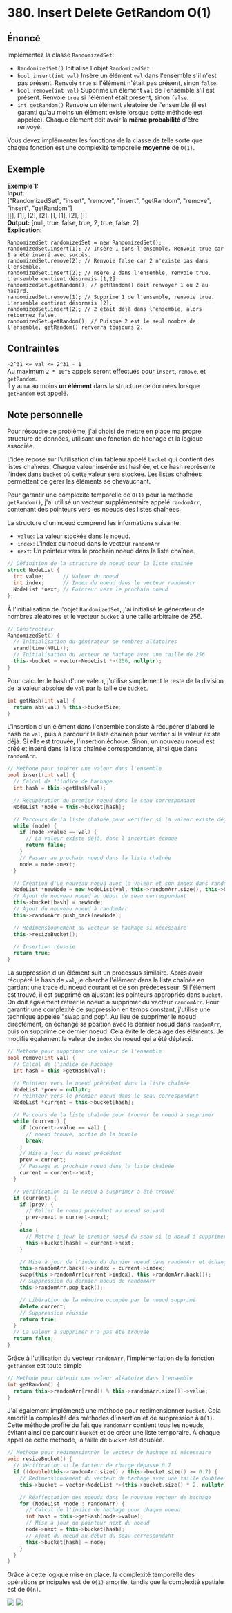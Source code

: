 # 380. Insert Delete GetRandom O(1)

## Énoncé

Implémentez la classe `RandomizedSet`:

- `RandomizedSet()` Initialise l'objet `RandomizedSet`.
- `bool insert(int val)` Insère un élément `val` dans l'ensemble s'il n'est pas présent. Renvoie `true` si l'élément n'était pas présent, sinon `false`.
- `bool remove(int val)` Supprime un élément `val` de l'ensemble s'il est présent. Renvoie `true` si l'élément était présent, sinon `false`.
- `int getRandom()` Renvoie un élément aléatoire de l'ensemble (il est garanti qu'au moins un élément existe lorsque cette méthode est appelée). Chaque élément doit avoir la **même probabilité** d'être renvoyé.

Vous devez implémenter les fonctions de la classe de telle sorte que chaque fonction est une complexité temporelle **moyenne** de `O(1)`.

## Exemple

**Exemple 1:**  
**Input:**  
["RandomizedSet", "insert", "remove", "insert", "getRandom", "remove", "insert", "getRandom"]  
[[], [1], [2], [2], [], [1], [2], []]  
**Output:** [null, true, false, true, 2, true, false, 2]  
**Explication:**

```
RandomizedSet randomizedSet = new RandomizedSet();
randomizedSet.insert(1); // Insère 1 dans l'ensemble. Renvoie true car 1 a été inséré avec succès.
randomizedSet.remove(2); // Renvoie false car 2 n'existe pas dans l'ensemble.
randomizedSet.insert(2); // nsère 2 dans l'ensemble, renvoie true. L'ensemble contient désormais [1,2].
randomizedSet.getRandom(); // getRandom() doit renvoyer 1 ou 2 au hasard.
randomizedSet.remove(1); // Supprime 1 de l'ensemble, renvoie true. L'ensemble contient désormais [2].
randomizedSet.insert(2); // 2 était déjà dans l'ensemble, alors retournez false.
randomizedSet.getRandom(); // Puisque 2 est le seul nombre de l’ensemble, getRandom() renverra toujours 2.
```

## Contraintes

`-2^31 <= val <= 2^31 - 1`  
Au maximum `2 * 10^5` appels seront effectués pour `insert`, `remove`, et `getRandom`.  
Il y aura au moins **un élément** dans la structure de données lorsque `getRandom` est appelé.

## Note personnelle

Pour résoudre ce problème, j'ai choisi de mettre en place ma propre structure de données, utilisant une fonction de hachage et la logique associée.

L'idée repose sur l'utilisation d'un tableau appelé `bucket` qui contient des listes chaînées. Chaque valeur insérée est hashée, et ce hash représente l'index dans `bucket` où cette valeur sera stockée. Les listes chaînées permettent de gérer les éléments se chevauchant.

Pour garantir une complexité temporelle de `O(1)` pour la méthode `getRandom()`, j'ai utilisé un vecteur supplémentaire appelé `randomArr`, contenant des pointeurs vers les noeuds des listes chaînées.

La structure d'un noeud comprend les informations suivante:

- `value`: La valeur stockée dans le noeud.
- `index`: L'index du noeud dans le vecteur `randomArr`
- `next`: Un pointeur vers le prochain noeud dans la liste chaînée.

```cpp
// Définition de la structure de noeud pour la liste chaînée
struct NodeList {
  int value;      // Valeur du noeud
  int index;      // Index du noeud dans le vecteur randomArr
  NodeList *next; // Pointeur vers le prochain noeud
};
```

À l'initialisation de l'objet `RandomizedSet`, j'ai initialisé le générateur de nombres aléatoires et le vecteur `bucket` à une taille arbitraire de 256.

```cpp
// Constructeur
RandomizedSet() {
  // Initialisation du générateur de nombres aléatoires
  srand(time(NULL));
  // Initialisation du vecteur de hachage avec une taille de 256
  this->bucket = vector<NodeList *>(256, nullptr);
}
```

Pour calculer le hash d'une valeur, j'utilise simplement le reste de la division de la valeur absolue de `val` par la taille de `bucket`.

```cpp
int getHash(int val) {
  return abs(val) % this->bucketSize;
}
```

L'insertion d'un élément dans l'ensemble consiste à récupérer d'abord le hash de `val`, puis à parcourir la liste chaînée pour vérifier si la valeur existe déjà. Si elle est trouvée, l'insertion échoue. Sinon, un nouveau noeud est créé et inséré dans la liste chaînée correspondante, ainsi que dans `randomArr`.

```cpp
// Methode pour insérer une valeur dans l'ensemble
bool insert(int val) {
  // Calcul de l'indice de hachage
  int hash = this->getHash(val);

  // Récupération du premier noeud dans le seau correspondant
  NodeList *node = this->bucket[hash];

  // Parcours de la liste chaînée pour vérifier si la valeur existe déjà
  while (node) {
    if (node->value == val) {
      // La valeur existe déjà, donc l'insertion échoue
      return false;
    }
    // Passer au prochain noeud dans la liste chaînée
    node = node->next;
  }

  // Création d'un nouveau noeud avec la valeur et son index dans randomArr
  NodeList *newNode = new NodeList(val, this->randomArr.size(), this->bucket[hash]);
  // Ajout du nouveau noeud au début du seau correspondant
  this->bucket[hash] = newNode;
  // Ajout du nouveau noeud à randomArr
  this->randomArr.push_back(newNode);

  // Redimensionnement du vecteur de hachage si nécessaire
  this->resizeBucket();

  // Insertion réussie
  return true;
}
```

La suppression d'un élément suit un processus similaire. Après avoir récupéré le hash de `val`, je cherche l'élément dans la liste chaînée en gardant une trace du noeud courant et de son prédécesseur. Si l'élément est trouvé, il est supprimé en ajustant les pointeurs appropriés dans `bucket`. On doit également retirer le noeud à supprimer du vecteur `randomArr`. Pour garantir une complexité de suppression en temps constant, j'utilise une technique appelée "swap and pop". Au lieu de supprimer le noeud directement, on échange sa position avec le dernier noeud dans `randomArr`, puis on supprime ce dernier noeud. Cela évite le décalage des éléments. Je modifie également la valeur de `index` du noeud qui a été déplacé.

```cpp
// Methode pour supprimer une valeur de l'ensemble
bool remove(int val) {
  // Calcul de l'indice de hachage
  int hash = this->getHash(val);

  // Pointeur vers le noeud précédent dans la liste chaînée
  NodeList *prev = nullptr;
  // Pointeur vers le premier noeud dans le seau correspondant
  NodeList *current = this->bucket[hash];

  // Parcours de la liste chaînée pour trouver le noeud à supprimer
  while (current) {
    if (current->value == val) {
      // noeud trouvé, sortie de la boucle
      break;
    }
    // Mise à jour du noeud précédent
    prev = current;
    // Passage au prochain noeud dans la liste chaînée
    current = current->next;
  }

  // Vérification si le noeud à supprimer a été trouvé
  if (current) {
    if (prev) {
      // Relier le noeud précédent au noeud suivant
      prev->next = current->next;
    }
    else {
      // Mettre à jour le premier noeud du seau si le noeud à supprimer est en tête
      this->bucket[hash] = current->next;
    }

    // Mise à jour de l'index du dernier noeud dans randomArr et échange avec le noeud à supprimer
    this->randomArr.back()->index = current->index;
    swap(this->randomArr[current->index], this->randomArr.back());
    // Suppression du dernier noeud de randomArr
    this->randomArr.pop_back();

    // Libération de la mémoire occupée par le noeud supprimé
    delete current;
    // Suppression réussie
    return true;
  }
  // La valeur à supprimer n'a pas été trouvée
  return false;
}
```

Grâce à l'utilisation du vecteur `randomArr`, l'implémentation de la fonction `getRandom` est toute simple

```cpp
// Methode pour obtenir une valeur aléatoire dans l'ensemble
int getRandom() {
  return this->randomArr[rand() % this->randomArr.size()]->value;
}
```

J'ai également implémenté une méthode pour redimensionner `bucket`. Cela amortit la complexité des méthodes d'insertion et de suppression à `O(1)`. Cette méthode profite du fait que `randomArr` contient tous les noeuds, évitant ainsi de parcourir `bucket` et de créer une liste temporaire. À chaque appel de cette méthode, la taille de `bucket` est doublée.

```cpp
// Methode pour redimensionner le vecteur de hachage si nécessaire
void resizeBucket() {
  // Vérification si le facteur de charge dépasse 0.7
  if ((double)this->randomArr.size() / this->bucket.size() >= 0.7) {
    // Redimensionnement du vecteur de hachage avec une taille doublée
    this->bucket = vector<NodeList *>(this->bucket.size() * 2, nullptr);

    // Réaffectation des noeuds dans le nouveau vecteur de hachage
    for (NodeList *node : randomArr) {
      // Calcul de l'indice de hachage pour chaque noeud
      int hash = this->getHash(node->value);
      // Mise à jour du pointeur next du noeud
      node->next = this->bucket[hash];
      // Ajout du noeud au début du seau correspondant
      this->bucket[hash] = node;
    }
  }
}
```

Grâce à cette logique mise en place, la complexité temporelle des opérations principales est de `O(1)` amortie, tandis que la complexité spatiale est de `O(n)`.

<img src="./imgs/runtime.png"/>
<img src="./imgs/memory.png"/>
